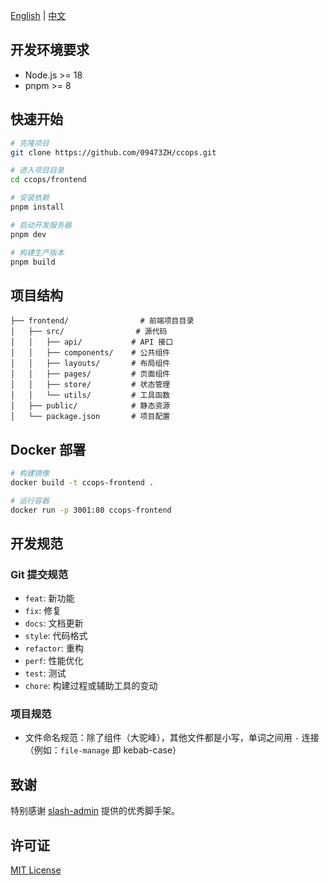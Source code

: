[English](README.md) | [中文](README.zh-CN.md)

## 开发环境要求

- Node.js >= 18
- pnpm >= 8

## 快速开始

```bash
# 克隆项目
git clone https://github.com/09473ZH/ccops.git

# 进入项目目录
cd ccops/frontend

# 安装依赖
pnpm install

# 启动开发服务器
pnpm dev

# 构建生产版本
pnpm build
```

## 项目结构

```
├── frontend/                # 前端项目目录
│   ├── src/                # 源代码
│   │   ├── api/           # API 接口
│   │   ├── components/    # 公共组件
│   │   ├── layouts/       # 布局组件
│   │   ├── pages/         # 页面组件
│   │   ├── store/         # 状态管理
│   │   └── utils/         # 工具函数
│   ├── public/            # 静态资源
│   └── package.json       # 项目配置
```

## Docker 部署

```bash
# 构建镜像
docker build -t ccops-frontend .

# 运行容器
docker run -p 3001:80 ccops-frontend
```

## 开发规范

### Git 提交规范

- `feat`: 新功能
- `fix`: 修复
- `docs`: 文档更新
- `style`: 代码格式
- `refactor`: 重构
- `perf`: 性能优化
- `test`: 测试
- `chore`: 构建过程或辅助工具的变动

### 项目规范

- 文件命名规范：除了组件（大驼峰），其他文件都是小写，单词之间用 `-` 连接 （例如：`file-manage` 即 kebab-case）

## 致谢

特别感谢 [slash-admin](https://github.com/d3george/slash-admin) 提供的优秀脚手架。

## 许可证

[MIT License](LICENSE)
